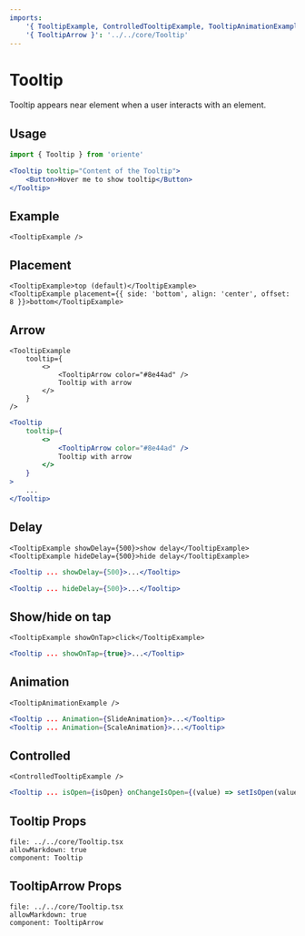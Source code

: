 ```yaml
---
imports:
    '{ TooltipExample, ControlledTooltipExample, TooltipAnimationExample }': './TooltipExample'
    '{ TooltipArrow }': '../../core/Tooltip'
---
```


# Tooltip

Tooltip appears near element when a user interacts with an element.

## Usage

```jsx
import { Tooltip } from 'oriente'

<Tooltip tooltip="Content of the Tooltip">
    <Button>Hover me to show tooltip</Button>
</Tooltip>
```

## Example

```@render
<TooltipExample />
```

## Placement

```@render
<TooltipExample>top (default)</TooltipExample>
<TooltipExample placement={{ side: 'bottom', align: 'center', offset: 8 }}>bottom</TooltipExample>
```

## Arrow

```@render
<TooltipExample
    tooltip={
        <>
            <TooltipArrow color="#8e44ad" />
            Tooltip with arrow
        </>
    }
/>
```

```jsx
<Tooltip
    tooltip={
        <>
            <TooltipArrow color="#8e44ad" />
            Tooltip with arrow
        </>
    }
>
    ...
</Tooltip>
```

## Delay

```@render
<TooltipExample showDelay={500}>show delay</TooltipExample>
<TooltipExample hideDelay={500}>hide delay</TooltipExample>
```

```jsx
<Tooltip ... showDelay={500}>...</Tooltip>

<Tooltip ... hideDelay={500}>...</Tooltip>
```

## Show/hide on tap

```@render
<TooltipExample showOnTap>click</TooltipExample>
```

```jsx
<Tooltip ... showOnTap={true}>...</Tooltip>
```

## Animation

```@render
<TooltipAnimationExample />
```

```jsx
<Tooltip ... Animation={SlideAnimation}>...</Tooltip>
<Tooltip ... Animation={ScaleAnimation}>...</Tooltip>
```

## Controlled

```@render
<ControlledTooltipExample />
```

```jsx
<Tooltip ... isOpen={isOpen} onChangeIsOpen={(value) => setIsOpen(value)}>...</Tooltip>
```

## Tooltip Props

```@propsdoc
file: ../../core/Tooltip.tsx
allowMarkdown: true
component: Tooltip
```

## TooltipArrow Props

```@propsdoc
file: ../../core/Tooltip.tsx
allowMarkdown: true
component: TooltipArrow
```
